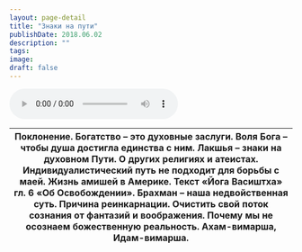```yaml
---
layout: page-detail
title: "Знаки на пути"
publishDate: 2018.06.02
description: ""
tags:
image:
draft: false
---
```


<audio title="2018.06.02 - Знаки на пути.mp3" src="/upload/iblock/63d/63dd2fd55a579257cc5ef07e55d7ffc8.mp3" controls=""></audio>

| Поклонение. Богатство – это духовные заслуги. Воля Бога – чтобы душа достигла единства с ним. Лакшья – знаки на духовном Пути. О других религиях и атеистах. Индивидуалистический путь не подходит для борьбы с маей. Жизнь амишей в Америке. Текст «Йога Васиштха» гл. 6 «Об Освобождении». Брахман – наша недвойственная суть. Причина реинкарнации. Очистить свой поток сознания от фантазий и воображения. Почему мы не осознаем божественную реальность.  Ахам-вимарша, Идам-вимарша. |
| ------------------------------------------------------------------------------------------------------------------------------------------------------------------------------------------------------------------------------------------------------------------------------------------------------------------------------------------------------------------------------------------------------------------------------------------------------------------------------------------ |

  

